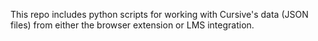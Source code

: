 This repo includes python scripts for working with Cursive's data (JSON files) from either the browser extension or LMS integration. 

